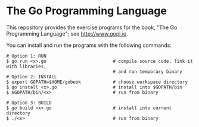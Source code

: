 # The Go Programming Language

This repository provides the exercise programs
for the book, "The Go Programming Language"; see http://www.gopl.io.

You can install and run the programs with the following commands:

    # Option 1: RUN
	$ go run <x>.go                         # compile source code, link it with libraries,
                                            # and run temporary binary
    # Option 2: INSTALL
	$ export GOPATH=$HOME/gobook            # choose workspace directory
	$ go install <x>.go                     # install into $GOPATH/bin
	$ $GOPATH/bin/<x>                       # run from binary

    # Option 3: BUILD
	$ go build <x>.go                       # install into current directory
	$ ./<x>                                 # run from binary
